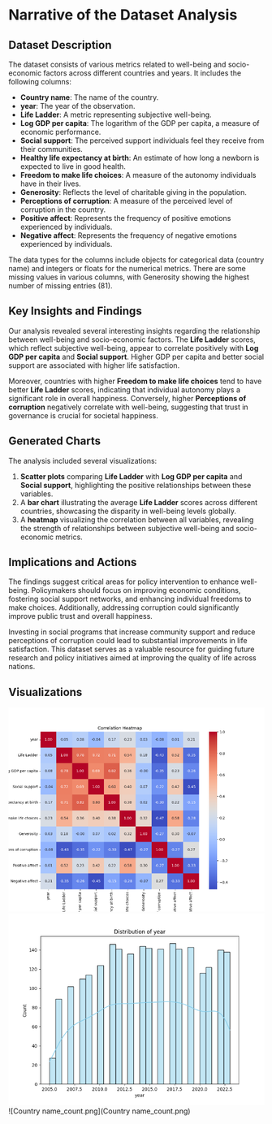 # Narrative of the Dataset Analysis

## Dataset Description
The dataset consists of various metrics related to well-being and socio-economic factors across different countries and years. It includes the following columns:

- **Country name**: The name of the country.
- **year**: The year of the observation.
- **Life Ladder**: A metric representing subjective well-being.
- **Log GDP per capita**: The logarithm of the GDP per capita, a measure of economic performance.
- **Social support**: The perceived support individuals feel they receive from their communities.
- **Healthy life expectancy at birth**: An estimate of how long a newborn is expected to live in good health.
- **Freedom to make life choices**: A measure of the autonomy individuals have in their lives.
- **Generosity**: Reflects the level of charitable giving in the population.
- **Perceptions of corruption**: A measure of the perceived level of corruption in the country.
- **Positive affect**: Represents the frequency of positive emotions experienced by individuals.
- **Negative affect**: Represents the frequency of negative emotions experienced by individuals.

The data types for the columns include objects for categorical data (country name) and integers or floats for the numerical metrics. There are some missing values in various columns, with Generosity showing the highest number of missing entries (81).

## Key Insights and Findings
Our analysis revealed several interesting insights regarding the relationship between well-being and socio-economic factors. The **Life Ladder** scores, which reflect subjective well-being, appear to correlate positively with **Log GDP per capita** and **Social support**. Higher GDP per capita and better social support are associated with higher life satisfaction.

Moreover, countries with higher **Freedom to make life choices** tend to have better **Life Ladder** scores, indicating that individual autonomy plays a significant role in overall happiness. Conversely, higher **Perceptions of corruption** negatively correlate with well-being, suggesting that trust in governance is crucial for societal happiness.

## Generated Charts
The analysis included several visualizations:

1. **Scatter plots** comparing **Life Ladder** with **Log GDP per capita** and **Social support**, highlighting the positive relationships between these variables.
2. A **bar chart** illustrating the average **Life Ladder** scores across different countries, showcasing the disparity in well-being levels globally.
3. A **heatmap** visualizing the correlation between all variables, revealing the strength of relationships between subjective well-being and socio-economic metrics.

## Implications and Actions
The findings suggest critical areas for policy intervention to enhance well-being. Policymakers should focus on improving economic conditions, fostering social support networks, and enhancing individual freedoms to make choices. Additionally, addressing corruption could significantly improve public trust and overall happiness.

Investing in social programs that increase community support and reduce perceptions of corruption could lead to substantial improvements in life satisfaction. This dataset serves as a valuable resource for guiding future research and policy initiatives aimed at improving the quality of life across nations.

## Visualizations
![correlation_heatmap.png](correlation_heatmap.png)
![year_distribution.png](year_distribution.png)
![Country name_count.png](Country name_count.png)
